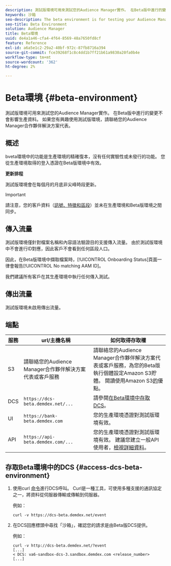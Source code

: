 ```yaml
---
description: 測試版環境可用來測試您的Audience Manager實作。 在Beta版中進行的變更不會影響生產資料。 如果您有興趣使用測試版環境，請聯絡您的Audience Manager合作夥伴解決方案代表。
keywords: 沙箱
seo-description: The beta environment is for testing your Audience Manager implementation. Changes made in beta do not affect production data. Contact your Audience Manager Partner Solutions representative if you're interested in using the beta environment.
seo-title: Beta Environment
solution: Audience Manager
title: Beta環境
uuid: de4a1a46-cfa4-4f64-8569-48a7650fd8cf
feature: Reference
exl-id: a6a5e1c2-29a2-40bf-972c-87fb8716a394
source-git-commit: fce39268f1c8c4dd1b7ff21b61a9830a20fa0b4e
workflow-type: tm+mt
source-wordcount: '362'
ht-degree: 2%

---
```


# Beta環境 {#beta-environment}

測試版環境可用來測試您的Audience Manager實作。 在Beta版中進行的變更不會影響生產資料。 如果您有興趣使用測試版環境，請聯絡您的Audience Manager合作夥伴解決方案代表。

## 概述

bveta環境中的功能是生產環境的精確復本，沒有任何實驗性或未發行的功能。 您從生產環境取得的登入憑證在Beta版環境中有效。

**更新排程**

測試版環境會在每個月的月底非尖峰時段更新。

>[!IMPORTANT]
>
>請注意，您的客戶資料（[訊號、特徵和區段](https://experienceleague.adobe.com/docs/audience-manager/user-guide/reference/signal-trait-segment.html?lang=zh-Hant)）並未在生產環境和Beta版環境之間同步。

## 傳入流量

測試版環境僅針對檔案名稱和內容語法驗證目的支援傳入流量。 由於測試版環境中不會進行ID對應，因此客戶不會看到任何區段人口。

因此，在Beta版環境中擷取檔案時，[!UICONTROL Onboarding Status]頁面一律會報告[!UICONTROL No matching AAM ID]。

我們建議所有客戶在其生產環境中執行任何傳入測試。

## 傳出流量

測試版環境未啟用傳出流量。

## 端點

| 服務 | url/主機名稱 | 如何取得存取權 |
|--- |--- | --- |
| S3 | 請聯絡您的Audience Manager合作夥伴解決方案代表或客戶服務 | 請聯絡您的Audience Manager合作夥伴解決方案代表或客戶服務，為您的Beta版執行個體設定Amazon S3貯體。 閱讀使用Amazon S3[的](../reference/amazon-s3.md)優點。 |
| DCS | `https://dcs-beta.demdex.net/...` | 請參閱[在Beta環境中存取DCS](../reference/beta-environment.md#access-dcs-beta-environment)。 |
| UI | `https://bank-beta.demdex.com` | 您的生產環境憑證對測試版環境有效。 |
| API | `https://api-beta.demdex.com/...` | 您的生產環境憑證對測試版環境有效。 建議您建立一般API使用者，[檢視詳細資料](../api/rest-api-main/aam-api-getting-started.md#requirements)。 |

## 存取Beta環境中的DCS {#access-dcs-beta-environment}

1. 使用curl [命令](https://curl.haxx.se/docs/manpage.html)進行DCS呼叫。 Curl是一種工具，可使用多種支援的通訊協定之一，將資料從伺服器傳輸或傳輸到伺服器。

   例如：

   `curl -v https://dcs-beta.demdex.net/event`

1. 在DCS回應標頭中尋找「沙箱」，確認您的請求是由Beta版DCS提供。

   例如：

   ```
   curl -v http://dcs-beta.demdex.net/?event
   [...]
   < DCS: va6-sandbox-dcs-3.sandbox.demdex.com <release_number>
   [...]
   ```

<!--

1. Determine the load balancer's endpoint IP addresses.

   Run the `dig`  [command](https://en.wikipedia.org/wiki/Dig_(command)) to determine the IP address of the nearest load balancer. The `dig` command queries the Domain Name System and returns the name and IP addresses of the [!DNL Audience Manager] [!UICONTROL Data Collection Servers (DCS)].

   ```
   dig dcs-beta.demdex.net
   ...
   dcs-sandbox-1754093861.us-east-1.elb.amazonaws.com. 60 IN A 52.87.15.51
   dcs-sandbox-1754093861.us-east-1.elb.amazonaws.com. 60 IN A 50.16.150.8
   dcs-sandbox-1754093861.us-east-1.elb.amazonaws.com. 60 IN A 52.2.228.100
   ```

2. Using one of the addresses in the above table, add a static DNS entry in the [!DNL /etc/hosts] file.

   On Windows, modify [!DNL c:\WINDOWS\system32\drivers\etc\hosts].

   For example:

   [!DNL 52.87.15.51 *`samplepartner`*.demdex.net]

   >[!NOTE]
   >
   >The addresses change occasionally, so you must keep your [!DNL /etc/hosts] file up to date.

   Additionally, if you need to set up ID synchronization, you must add a similar entry for [!DNL dpm.demdex.net.]

   [!DNL 52.87.15.51 dpm.demdex.net]. 

3. Make a DCS call, using the `curl` [command](https://curl.haxx.se/docs/manpage.html). Curl is a tool to transfer data from or to a server, using one of many supported protocols.

   For example:

   [!DNL https://<domain>/event?product=camera] 

4. Verify that your request was served by the beta DCS by looking for "sandbox" in the DCS response header.

   For example:

   ```
   curl -v https://dcs-beta.demdex.net/?event
   [...]
   < DCS: va6-sandbox-dcs-3.sandbox.demdex.com <release_number>
   [...]
   ```

   -->

